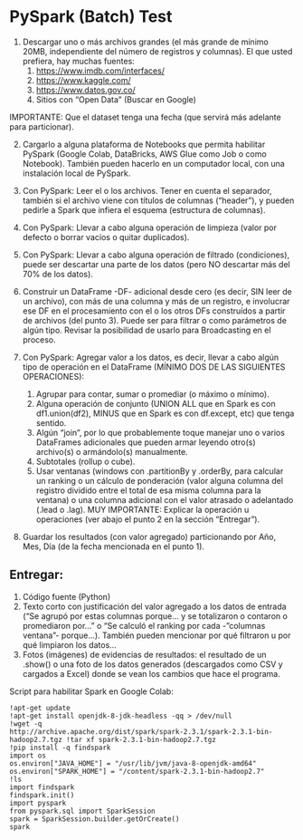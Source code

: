 # PySpark (Batch) Test
1. Descargar uno o más archivos grandes (el más grande de mínimo 20MB, independiente del número de registros y columnas). El que usted prefiera, hay muchas fuentes:
    1. https://www.imdb.com/interfaces/
    2. https://www.kaggle.com/ 
    3. https://www.datos.gov.co/ 
    4. Sitios con “Open Data” (Buscar en Google)

IMPORTANTE: Que el dataset tenga una fecha (que servirá más adelante para particionar).

2. Cargarlo a alguna plataforma de Notebooks que permita habilitar PySpark (Google Colab, DataBricks, AWS Glue como Job o como Notebook). También pueden hacerlo en un computador local, con una instalación local de PySpark. 

3. Con PySpark: Leer el o los archivos. Tener en cuenta el separador, también si el archivo viene con títulos de columnas (“header”), y pueden pedirle a Spark que infiera el esquema (estructura de columnas). 

4. Con PySpark: Llevar a cabo alguna operación de limpieza (valor por defecto o borrar vacíos o quitar duplicados).

5. Con PySpark: Llevar a cabo alguna operación de filtrado (condiciones), puede ser descartar una parte de los datos (pero NO descartar más del 70% de los datos).

6. Construir un DataFrame -DF- adicional desde cero (es decir, SIN leer de un archivo), con más de una columna y más de un registro, e involucrar ese DF en el procesamiento con el o los otros DFs construídos a partir de archivos (del punto 3). Puede ser para filtrar o como parámetros de algún tipo. Revisar la posibilidad de usarlo para Broadcasting en el proceso.

7. Con PySpark: Agregar valor a los datos, es decir, llevar a cabo algún tipo de operación en el 
DataFrame (MÍNIMO DOS DE LAS SIGUIENTES OPERACIONES):
    1. Agrupar para contar, sumar o promediar (o máximo o mínimo).
    2. Alguna operación de conjunto (UNION ALL que en Spark es con df1.union(df2), MINUS que en Spark es con df.except, etc) que tenga sentido.
    3. Algún “join”, por lo que probablemente toque manejar uno o varios DataFrames adicionales que pueden armar leyendo otro(s) archivo(s) o armándolo(s) manualmente.
    4. Subtotales (rollup o cube).
    5. Usar ventanas (windows con .partitionBy y .orderBy, para calcular un ranking o un cálculo de ponderación (valor alguna columna del registro dividido entre el total de esa misma columna para la ventana) o una columna adicional con el valor atrasado o adelantado (.lead o .lag).
MUY IMPORTANTE: Explicar la operación u operaciones (ver abajo el punto 2 en la sección “Entregar”). 

8. Guardar los resultados (con valor agregado) particionando por Año, Mes, Día (de la fecha mencionada en el punto 1).

## Entregar:
1. Código fuente (Python)
2. Texto corto con justificación del valor agregado a los datos de entrada (“Se agrupó por estas columnas porque… y se totalizaron o contaron o promediaron por…” o “Se calculó el ranking por cada -”columnas ventana”- porque...). También pueden mencionar por qué filtraron u por qué limpiaron los datos... 
3. Fotos (imágenes) de evidencias de resultados: el resultado de un .show() o una foto de los datos generados (descargados como CSV y cargados a Excel) donde se vean los cambios que hace el programa. 

Script para habilitar Spark en Google Colab:
```
!apt-get update 
!apt-get install openjdk-8-jdk-headless -qq > /dev/null 
!wget -q
http://archive.apache.org/dist/spark/spark-2.3.1/spark-2.3.1-bin-hadoop2.7.tgz !tar xf spark-2.3.1-bin-hadoop2.7.tgz 
!pip install -q findspark 
import os 
os.environ["JAVA_HOME"] = "/usr/lib/jvm/java-8-openjdk-amd64" os.environ["SPARK_HOME"] = "/content/spark-2.3.1-bin-hadoop2.7" 
!ls 
import findspark 
findspark.init() 
import pyspark 
from pyspark.sql import SparkSession
spark = SparkSession.builder.getOrCreate() 
spark
```

